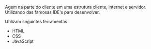 Agem na parte do cliente em uma estrutura cliente, internet e servidor. Utilizando das famosas IDE's para desenvolver.

Utilizam seguintes ferramentas

- HTML
- CSS
- JavaScript
